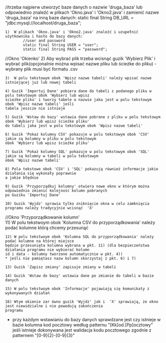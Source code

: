 //trzeba najpierw utworzyć baze danych o nazwie 'druga_baza' lub odpowiednio znaleźć w plikach 'Okno.java' i 'Okno2.java' 
i zamienić nazwe 'druga_baza' na inną baze danych:
		static final String DB_URL = "jdbc:mysql://localhost/druga_baza";

	
	1)	W plikach 'Okno.java' i 'Okno2.java' znaleźć i uzupełnić użytkownika i hasło do bazy danych:
			//user and password
			static final String USER = "user";
			static final String PASS = "password";


//Okno 'Okienko'
	2)	Aby wybrać plik trzeba wcisnąć guzik 'Wybierz Plik' i wybrać plik(opcjonalnie można wpisać
	nazwe pliku lub ścieżke do pliku) - wybrany plik musi być formatu .csv

	3) 	W polu tekstowym obok 'Wpisz nazwe tabeli' należy wpisać nazwe istniejącej już lub nowej tabeli

	4) Guzik 'Importuj Dane' pobiera dane do tabeli z podanego pliku w polu tekstowym obok 'Wybierz lub wpisz
	ścieżke pliku' i tworzy tabele o nazwie jaka jest w polu tekstowym obok 'Wpisz nazwe tabeli' jeśli 
	tabela jeszcze nie istnieje
	
	5) Guzik 'Wstaw do bazy' wstawia dane pobrane z pliku w polu tekstowym obok 'Wybierz lub wpisz ścieżke pliku' 
	do tabeli jaka jest w polu tekstowym obok 'Wpisz nazwe tabeli'
	
	6) Guzik 'Pokaż kolumny CSV' pokazuje w polu tekstowym obok 'CSV' jakie są kolumny w pliku w polu tekstowym 
	obok 'Wybierz lub wpisz ścieżke pliku' 

	7) Guzik 'Pokaż kolumny SQL' pokazuje w polu tekstowym obok 'SQL' jakie są kolumny w tabeli w polu tekstowym 
	obok 'Wpisz nazwe tabeli' 
	
	8) Pola tekstowe obok 'CSV' i 'SQL' pokazują również informacje jakie działania się wykonały poprawnie 
	a jakie błędnie
	
	9) Guzik 'Przyporządkuj kolumny' otwiera nowe okno w którym można odpowiednio zmienić kolejność kolumn pobranych
	po Guziku 'Importuj Dane'
	
	10) Guzik 'Wyjdz' sprawia tylko zniknięcie okna w celu zamknięcia programu należy tradycyjnie wcisnąć  'X' 

//Okno 'Przyporządkowanie kolumn'	
	11)	W polu tekstwoym obok 'Kolumna CSV do przyporządkowania' należy podać kolumne którą chcemy przesunąć
	
	12) W polu tekstwoym obok 'Kolumna SQL do przyporządkowania' należy podać kolumne na której miejsce 
	będzie przesunięta kolumna wybrana w pkt. 11) (dla bezpieczeństwa działania programu nie wybierać kolumn 
	id i data - kolumny tworzone automatycznie w pkt. 4))
	* jeśli nie pamiętasz nazw kolumn skorzystaj z pkt. 6) i 7)
		
	13)	Guzik 'Zapisz zmiany' zapisuje zmiany w tabeli 
	
	14) Guzik 'Wstaw do bazy' wstawia dane po zmianie do tabeli w bazie danych
	
	15) W polu tekstwoym obok 'Informacje' pojawiają się komunikaty z wykonywanych działań
	
	16) Wtym okienie zar ówno guzik 'Wyjdz' jak i  'X' sprawiają, że okno jest niewidzialne i nie powodują zakończenia 
	programu  
	
* przy każdym wstawianiu do bazy danych sprawdzane jest czy istnieje w bazie kolumna kod pocztowy według patternu
"[Kk]od.[Pp]ocztowy" jeśli istnieje dokonywana jest walidacja kodu pocztowego zgodnie z patternem "[0-9]{2}-[0-9]{3}"
